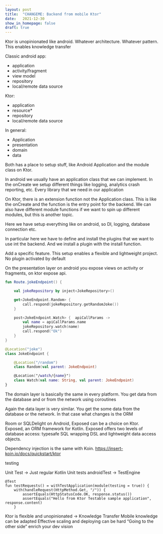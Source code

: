 ```yaml
---
layout: post
title:  "CHANGEME: Backend from mobile Ktor"
date:   2021-12-30
show_in_homepage: false
draft: true
---
```


Ktor is unopinionated like android. Whatever architecture. Whatever pattern. This enables knowledge transfer

Classic android app:
- application
- activity/fragment
- view model
- repository
- local/remote data source

Ktor:
- application
- resource*
- repository
- local/remote data source

In general:
- Application
- presentation
- domain
- data

Both has a place to setup stuff, like Android Application and the module class on Ktor.

In android we usually have an application class that we can implement. In the onCreate we setup different things like logging, analytics crash reporting, etc. Every library that we need in our application

On Ktor, there is an extension function not the Application class. This is like the onCreate and the function is the entry point for the backend. We can also have different module functions if we want to spin up different modules, but this is another topic.

Here we have setup everything like on android, so DI, logging, database connection etc.

In particular here we have to define and install the plugins that we want to use int the backend. And we install a plugin with the install function.

Add a specific feature. This setup enables a flexible and lightweight project. No plugin activated by default

On the presentation layer on android you expose views on activity or fragments, on ktor expose api.

```kotlin
fun Route.jokeEndpoint() {

    val jokeRepository by inject<JokeRepository>()

    get<JokeEndpoint.Random> {
        call.respond(jokeRepository.getRandomJoke())
    }

    post<JokeEndpoint.Watch> {  apiCallParams ->
        val name = apiCallParams.name
        jokeRepository.watch(name)
        call.respond("Ok")
    }
}
```

```kotlin
@Location("joke")
class JokeEndpoint {

    @Location("/random")
    class Random(val parent: JokeEndpoint)

    @Location("/watch/{name}")
    class Watch(val name: String, val parent: JokeEndpoint)
}
```

The domain layer is basically the same in every platform. You get data from the database and or from the network using coroutines

Again the data layer is very similar. You get the some data from the database or the network. In that case what changes is the ORM

Room or SQLDelight on Android, Exposed can be a choice on Ktor. Exposed, an ORM framework for Kotlin. Exposed offers two levels of database access: typesafe SQL wrapping DSL and lightweight data access objects.

Dependency injection is the same with Koin. https://insert-koin.io/docs/quickstart/ktor


testing

Unit Test    -> Just regular Kotlin Unit tests
androidTest  -> TestEngine

```
@Test
fun testRequests() = withTestApplication(module(testing = true)) {
    with(handleRequest(HttpMethod.Get, "/")) {
        assertEquals(HttpStatusCode.OK, response.status())
        assertEquals("Hello from Ktor Testable sample application", response.content)
    }
```

Ktor is flexible and unopinionated -> Knowledge Transfer
Mobile knowledge can be adapted
Effective scaling and deploying can be hard
“Going to the other side” enrich your dev vision